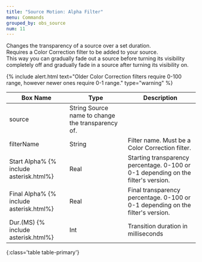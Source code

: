 ```yaml
---
title: "Source Motion: Alpha Filter"
menu: Commands
grouped_by: obs_source
num: 11
---
```

Changes the transparency of a source over a set duration.\
Requires a Color Correction filter to be added to your source.\
This way you can gradually fade out a source before turning its visibility completely off and gradually fade in a source after turning its visibility on.

{% include alert.html text="Older Color Correction filters require 0-100 range, however newer ones require 0-1 range." type="warning" %} 

| Box Name | Type | Description | 
|-------|--------|--------
|source |	String	Source name to change the transparency of.
|filterName	| String|	Filter name. Must be a Color Correction filter.
|Start Alpha% {% include asterisk.html%}|	Real|	Starting transparency percentage. 0-100 or 0-1 depending on the filter's version.
|Final Alpha% {% include asterisk.html%}|	Real|	Final transparency percentage. 0-100 or 0-1 depending on the filter's version.
|Dur.(MS) {% include asterisk.html%}|	Int|	Transition duration in milliseconds
{:class='table table-primary'}









